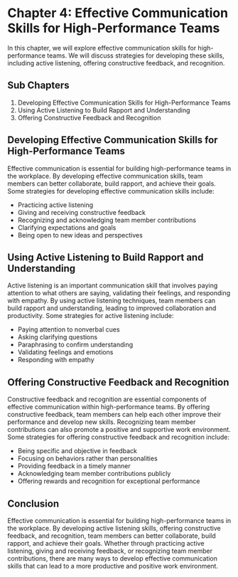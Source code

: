 Chapter 4: Effective Communication Skills for High-Performance Teams
====================================================================

In this chapter, we will explore effective communication skills for high-performance teams. We will discuss strategies for developing these skills, including active listening, offering constructive feedback, and recognition.

Sub Chapters
------------

1. Developing Effective Communication Skills for High-Performance Teams
2. Using Active Listening to Build Rapport and Understanding
3. Offering Constructive Feedback and Recognition

Developing Effective Communication Skills for High-Performance Teams
--------------------------------------------------------------------

Effective communication is essential for building high-performance teams in the workplace. By developing effective communication skills, team members can better collaborate, build rapport, and achieve their goals. Some strategies for developing effective communication skills include:

* Practicing active listening
* Giving and receiving constructive feedback
* Recognizing and acknowledging team member contributions
* Clarifying expectations and goals
* Being open to new ideas and perspectives

Using Active Listening to Build Rapport and Understanding
---------------------------------------------------------

Active listening is an important communication skill that involves paying attention to what others are saying, validating their feelings, and responding with empathy. By using active listening techniques, team members can build rapport and understanding, leading to improved collaboration and productivity. Some strategies for active listening include:

* Paying attention to nonverbal cues
* Asking clarifying questions
* Paraphrasing to confirm understanding
* Validating feelings and emotions
* Responding with empathy

Offering Constructive Feedback and Recognition
----------------------------------------------

Constructive feedback and recognition are essential components of effective communication within high-performance teams. By offering constructive feedback, team members can help each other improve their performance and develop new skills. Recognizing team member contributions can also promote a positive and supportive work environment. Some strategies for offering constructive feedback and recognition include:

* Being specific and objective in feedback
* Focusing on behaviors rather than personalities
* Providing feedback in a timely manner
* Acknowledging team member contributions publicly
* Offering rewards and recognition for exceptional performance

Conclusion
----------

Effective communication is essential for building high-performance teams in the workplace. By developing active listening skills, offering constructive feedback, and recognition, team members can better collaborate, build rapport, and achieve their goals. Whether through practicing active listening, giving and receiving feedback, or recognizing team member contributions, there are many ways to develop effective communication skills that can lead to a more productive and positive work environment.

